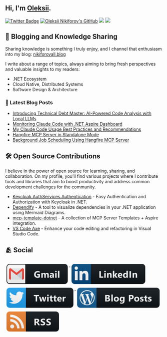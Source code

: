 ## Hi, I'm [Oleksii](https://nikiforovall.github.io/).

[![Twitter Badge](https://img.shields.io/twitter/follow/nikiforovall?style=social)](https://twitter.com/nikiforovall)
[![Oleksii Nikiforov's GitHub](https://img.shields.io/badge/-@nikiforovall-%23181717?style=flat-square&logo=github)](https://github.com/nikiforovall)
[![](https://vistr.dev/badge?repo=nikiforovall.nikiforovall&corners=square)](https://github.com/nikiforovall/vistr.dev)
[![](https://img.shields.io/github/stars/nikiforovall?style=social)](https://github.com/NikiforovAll?tab=repositories)

## 📝 Blogging and Knowledge Sharing

Sharing knowledge is something I truly enjoy, and I channel that enthusiasm into my blog: [nikiforovall.blog](https://nikiforovall.blog)

I write about a range of topics, always aiming to bring fresh perspectives and valuable insights to my readers:

- .NET Ecosystem
- Cloud Native, Distributed Systems
- Software Design & Architecture

### 📕 Latest Blog Posts

<!-- BLOG-POST-LIST:START -->
- [Introducing Technical Debt Master: AI-Powered Code Analysis with Local LLMs](https://nikiforovall.github.io/ai/2025/08/09/tech-debt-master.html)
- [Monitoring Claude Code with .NET Aspire Dashboard](https://nikiforovall.github.io/productivity/2025/06/14/claude-code-telemetry-aspire.html)
- [My Claude Code Usage Best Practices and Recommendations](https://nikiforovall.github.io/productivity/2025/06/13/claude-code-rules.html)
- [Hangfire MCP Server in Standalone Mode](https://nikiforovall.github.io/dotnet/2025/05/29/hangfire-mcp-standalone.html)
- [Background Job Scheduling Using Hangfire MCP Server](https://nikiforovall.github.io/dotnet/2025/05/25/hangfire-mcp.html)
<!-- BLOG-POST-LIST:END -->

## 🛠 Open Source Contributions

I believe in the power of open source for learning, sharing, and collaboration. On my profile, you’ll find various projects where I contribute tools and libraries that aim to boost productivity and address common development challenges for the community.

- [Keycloak.AuthServices.Authentication](https://github.com/NikiforovAll/keycloak-authorization-services-dotnet) - Easy Authentication and Authorization with Keycloak in .NET.
- [Dependify](https://github.com/NikiforovAll/dependify) - A tool to visualize dependencies in your .NET application using Mermaid Diagrams.
- [mcp-template-dotnet](https://github.com/NikiforovAll/mcp-template-dotnet) - A collection of MCP Server Templates + Aspire integration.
- [VS Code Axe](https://github.com/NikiforovAll/vsc-code-axe) - Enhance your code editing and refactoring in Visual Studio Code.


## 🫂 Social

<a href="mailto:alexey.nikiforovall@gmail.com">
  <img src="https://raw.githubusercontent.com/NikiforovAll/NikiforovAll/master/images/social/gmail.svg" alt="gmail" style="vertical-align:top; margin:6px 4px">
</a>

<a href="https://www.linkedin.com/in/nikiforov-oleksii/">
    <img src="https://raw.githubusercontent.com/NikiforovAll/NikiforovAll/master/images/social/linkedin.svg" alt="linkedin" style="vertical-align:top; margin:6px 4px">
</a>

<a href="https://twitter.com/nikiforovall">
    <img src="https://raw.githubusercontent.com/NikiforovAll/NikiforovAll/master/images/social/twitter.svg" alt="twitter" style="vertical-align:top; margin:6px 4px">
</a>

<a href="https://nikiforovall.github.io/">
    <img src="https://raw.githubusercontent.com/NikiforovAll/NikiforovAll/master/images/blogs/wordpress.svg" alt="wordpress" style="vertical-align:top; margin:6px 4px">
</a>
<a href="https://nikiforovall.github.io/feed.xml">
    <img src="https://raw.githubusercontent.com/NikiforovAll/NikiforovAll/master/images/blogs/rss.svg" alt="rss" style="vertical-align:top; margin:6px 4px">
</a>

